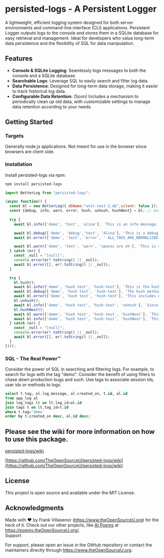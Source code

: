# persisted-logs - A Persistent Logger

A lightweight, efficient logging system designed for both server 
environments and command-line interface (CLI) applications. Persistent 
Logger outputs logs to the console and stores them in a SQLite database for 
easy retrieval and management. Ideal for developers who value long-term data 
persistence and the flexibility of SQL for data manipulation.

## Features

- **Console & SQLite Logging**: Seamlessly logs messages to both the console and a SQLite database.
- **Searchable Logs**: Leverage SQL to easily search and filter log data.
- **Data Persistence**: Designed for long-term data storage, making it easier to track historical log data.
- **Configurable Data Retention**: (Soon) Includes a mechanism to periodically clean up old data, 
with customizable settings to manage data retention according to your needs.

## Getting Started

### Targets
Generally node.js applications. Not meant for use in the 
browser since browsers are client side.

### Installation

Install persisted-logs via npm:

```bash
npm install persisted-logs
```

```javascript
import BetterLog from "persisted-logs";

(async function() {
  const bl = new BetterLog({ dbName:"unit-test-2.db",silent: false });
  const {debug, info, warn, error, hush, unhush, hushNext} = bl; // Destructure the methods for easier access.
  
  try {
    await bl.info(['demo', 'test', 'alina'], `This is an info message. ${Date.now()}`);

    await bl.debug(['demo', 'debug','test', 'Alina'], 'This is a debug message');
    await bl.error(['demo', 'test', 'error', ' ALL_TAGS_ARE_NORMALIZED_TO_lowercase'], `This is an error message. it gets ${Date.now()} highlighted as an error`);

    await bl.warn(['demo', 'test', 'warn', 'spaces are ok'], `This is a warning message. it gets highlighted as a warning ${Date.now()}`);
  } catch (er) {
    const _null = "[null]";
    console.error(er?.toString() || _null);
    await bl.error([], er?.toString() || _null);
  }

  try {
    bl.hush();
    await bl.info(['demo', 'hush test', 'hush-test'], `This is the hush demo. When you hush, it silences all output to the console. If you call hushNext(), it will only silence the next log message.`);
    await bl.debug(['demo', 'hush test', 'hush-test'], 'The hush method will continue across all log levels until you call unhush().');
    await bl.error(['demo', 'hush test', 'hush-test'], 'This includes error messages. Again, all of these still go to the persistent log.');
    bl.unhush();
    await bl.info(['demo', 'hush test', 'hush-test', 'unhush'], `Since Unhush has been called, this will go to the console.`);
    bl.hushNext();
    await bl.warn(['demo', 'hush test', 'hush-test', 'hushNext'], `This will be hushed since hushNext() was called.`);
    await bl.info(['demo', 'hush test', 'hush-test', 'hushNext'], `This will not be hushed though. It will go to the console.`);
  } catch (er) {
    const _null = "[null]";
    console.error(er?.toString() || _null);
    await bl.error([], er?.toString() || _null);
  }
})();
```

### SQL - The Real Power™

Consider the power of SQL in searching and filtering logs. For example, 
to search for logs with the tag "demo". Consider the benefit of using filters
to chase down production bugs and such. Use tags to associate session Ids, 
user ids or methods to logs.

```sql
select t.tag, al.log_message, al.created_on, t.id, al.id
from app_log al
join log_tags lt on lt.log_id=al.id
join tags t on lt.tag_id=t.id
where t.tag='demo'
order by t.created_on desc, al.id desc;
```

## Please see the wiki for more information on how to use this package.

[persisted-logs/wiki](https://github.com/TheOpenSourceU/persisted-logs/wiki)

[https://github.com/TheOpenSourceU/persisted-logs/wiki](https://github.com/TheOpenSourceU/persisted-logs/wiki)

## License
This project is open source and available under the MIT License.  

## Acknowledgments
Made with ❤️ by Frank Villasenor (https://www.theOpenSourceU.org) for the heck of it. Check out our other projects, 
like [AI Poems](https://poems.theOpenSourceU.org/) at https://poems.theOpenSourceU.org/.  
Support

For support, please open an issue in the GitHub repository or contact the maintainers directly through https://www.theOpenSourceU.org.
